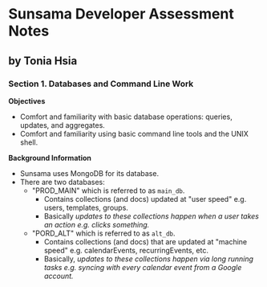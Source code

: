 # Sunsama Developer Assessment Notes
## by Tonia Hsia

### Section 1. Databases and Command Line Work
**Objectives**
* Comfort and familiarity with basic database operations: queries, updates, and aggregates.
* Comfort and familiarity using basic command line tools and the UNIX shell.

**Background Information**
* Sunsama uses MongoDB for its database.
* There are two databases:
  * "PROD\_MAIN" which is referred to as `main_db`.
    * Contains collections (and docs) updated at "user speed" e.g. users, templates, groups.
    * Basically _updates to these collections happen when a user takes an action e.g. clicks something._
  * "PORD\_ALT" which is referred to as `alt_db`.
    * Contains collections (and docs) that are updated at "machine speed" e.g. calendarEvents, recurringEvents, etc.
    * Basically, _updates to these collections happen via long running tasks e.g. syncing with every calendar event from a Google account._
